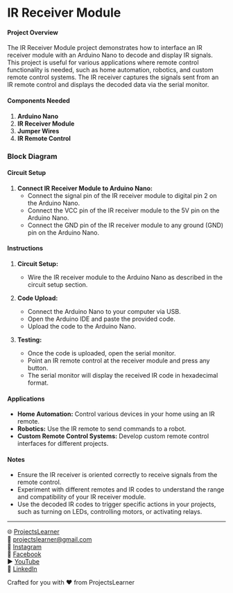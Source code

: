 # IR Receiver Module

#### Project Overview

The IR Receiver Module project demonstrates how to interface an IR receiver module with an Arduino Nano to decode and display IR signals. This project is useful for various applications where remote control functionality is needed, such as home automation, robotics, and custom remote control systems. The IR receiver captures the signals sent from an IR remote control and displays the decoded data via the serial monitor.

#### Components Needed

1. **Arduino Nano**
2. **IR Receiver Module**
3. **Jumper Wires**
4. **IR Remote Control**

### Block Diagram



#### Circuit Setup

1. **Connect IR Receiver Module to Arduino Nano:**
   - Connect the signal pin of the IR receiver module to digital pin 2 on the Arduino Nano.
   - Connect the VCC pin of the IR receiver module to the 5V pin on the Arduino Nano.
   - Connect the GND pin of the IR receiver module to any ground (GND) pin on the Arduino Nano.

#### Instructions

1. **Circuit Setup:**
   - Wire the IR receiver module to the Arduino Nano as described in the circuit setup section.

2. **Code Upload:**
   - Connect the Arduino Nano to your computer via USB.
   - Open the Arduino IDE and paste the provided code.
   - Upload the code to the Arduino Nano.

3. **Testing:**
   - Once the code is uploaded, open the serial monitor.
   - Point an IR remote control at the receiver module and press any button.
   - The serial monitor will display the received IR code in hexadecimal format.

#### Applications

- **Home Automation:** Control various devices in your home using an IR remote.
- **Robotics:** Use the IR remote to send commands to a robot.
- **Custom Remote Control Systems:** Develop custom remote control interfaces for different projects.

#### Notes

- Ensure the IR receiver is oriented correctly to receive signals from the remote control.
- Experiment with different remotes and IR codes to understand the range and compatibility of your IR receiver module.
- Use the decoded IR codes to trigger specific actions in your projects, such as turning on LEDs, controlling motors, or activating relays.

---

🌐 [ProjectsLearner](https://projectslearner.com/learn/arduino-nano-ir-receiver-module)  
📧 [projectslearner@gmail.com](mailto:projectslearner@gmail.com)  
📸 [Instagram](https://www.instagram.com/projectslearner/)  
📘 [Facebook](https://www.facebook.com/projectslearner)  
▶️ [YouTube](https://www.youtube.com/@ProjectsLearner)  
📘 [LinkedIn](https://www.linkedin.com/in/projectslearner)  

Crafted for you with ❤️ from ProjectsLearner